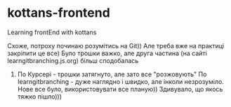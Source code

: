 # kottans-frontend
Learning frontEnd with kottans

Схоже, потроху починаю розумітись на Git)) Але треба вже на практиці закріпити це все)
Було трошки важко, але друга частина (на сайті learngitbranching.js.org) більш сподобалась

1. По Курсері - трошки затягнуто, але зато все "розжовують"
   По learngitbranching - дуже наглядно і швидко, але інколи незрозуміло.
   Нове все було, використовувати все планую)) Здивувало, що якось тяжко пішло)))
